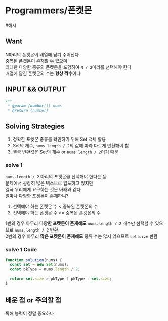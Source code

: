# Programmers/폰켓몬

#해시

## Want

N마리의 폰켓몬이 배열에 담겨 주어진다  
중복된 폰켓몬이 존재할 수 있으며  
최대한 다양한 종류의 폰켓몬을 포함하여 `N / 2`마리를 선택해야 한다  
배열에 담긴 폰켓몬의 수는 **항상 짝수**이다

## INPUT && OUTPUT

```js
/**
 * @param {number[]} nums
 * @return {number}
```

## Solving Strategies

1. 정확한 포켓몬 종류를 확인하기 위해 Set 객체 활용
2. Set의 개수, `nums.length / 2`의 값에 따라 다르게 반환해야 함
3. 결국 반환값은 Set의 개수 or `nums.length / 2`이기 때문

### solve 1

`nums.length / 2` 마리의 포켓몬을 선택해야 한다는 둥  
문제에서 굉장히 많은 텍스트로 압도하고 있지만  
결국 우리에게 요구하는 것은 아래와 같다  
얼마나 다양한 포켓몬이 존재하니?

1. 선택해야 하는 폰켓몬 수 < 중복된 폰켓몬의 수
2. 선택해야 하는 폰켓몬 수 >= 중복된 폰켓몬의 수

1번의 경우 아무리 **다양한 포켓몬이 존재해도** `nums.length / 2` 개수만 선택할 수 있으므로 `nums.length / 2` 반환  
2번의 경우 아무리 **많은 포켓몬이 존재해도** 종류 수는 많지 않으므로 `set.size` 반환

### solve 1 Code

```js
function solution(nums) {
  const set = new Set(nums);
  const pkType = nums.length / 2;

  return set.size > pkType ? pkType : set.size;
}
```

## 배운 점 or 주의할 점

독해 능력이 정말 중요하다
